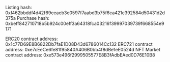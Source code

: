 Listing hash: 0xf462bbddf4d42f69eeaeb3e0597f7aabd3b75f6ca421c392584d50431d2d375a
Purchase hash: 0xbeff842710718b5b924c00eff3a64318fca03216f39997039739f668554e9171

ERC20 contract address: 0x1c77D69E8B6822Db7faE1D08D43d6786014Cc132
ERC721 contract address: 0xe7cEeCe6fe81f95840A406B0bb4f8dBe1eE0524d
NFT Market contract address: 0xe573e496f2999505577E8B3fAdbEAed0D76E10B8